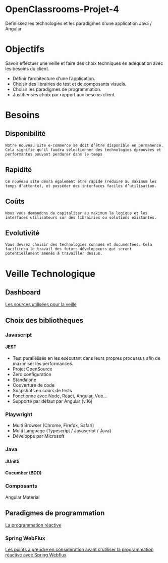 # OpenClassrooms-Projet-4
Définissez les technologies et les paradigmes d'une application Java / Angular

# Objectifs

Savoir effectuer une veille et faire des choix techniques en adéquation avec les besoins du client.
- Définir l’architecture d'une l’application.
- Choisir des librairies de test et de composants visuels.
- Choisir les paradigmes de programmation.
- Justifier ses choix par rapport aux besoins client.

# Besoins
## Disponibilité

`Notre nouveau site e-commerce se doit d’être disponible en permanence. Cela signifie qu'il faudra sélectionner des technologies éprouvées et performantes pouvant perdurer dans le temps`

## Rapidité
`Ce nouveau site devra également être rapide (réduire au maximum les temps d'attente), et posséder des interfaces faciles d’utilisation.`

## Coûts
`Nous vous demandons de capitaliser au maximum la logique et les interfaces utilisateurs sur des librairies ou solutions existantes.`

## Evolutivité
`Vous devrez choisir des technologies connues et documentées. Cela facilitera le travail des futurs développeurs qui seront potentiellement amenés à travailler dessus.`

# Veille Technologique
## Dashboard
[Les sources utilisées pour la veille](DASHBOARD.md)

## Choix des bibliothèques
### Javascript
#### JEST
- Test parallélisés en les exécutant dans leurs propres processus afin de maximiser les performances.
- Projet OpenSource
- Zero configuration
- Standalone
- Couverture de code
- Snapshots en cours de tests
- Fonctionne avec Node, React, Angular, Vue...
- Supporté par défaut par Angular (v.16)
### Playwright
- Multi Browser (Chrome, Firefox, Safari)
- Multi Language (Typescript / Javascript / Java)
- Développé par Microsoft
### Java
#### JUnit5
#### Cucumber (BDD)
### Composants
 Angular Material

## Paradigmes de programmation
[La programmation réactive](https://blog.ouidou.fr/la-programmation-r%C3%A9active-12f342cef911)
### Spring WebFlux
[Les points à prendre en considération avant d'utiliser la programmation réactive avec Spring Webflux](https://docs.spring.io/spring-framework/reference/web/webflux/new-framework.html#webflux-framework-choice)
